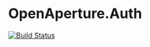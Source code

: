 OpenAperture.Auth
===========
[![Build Status](https://semaphoreci.com/api/v1/projects/1d6b87d6-af02-4cb2-a227-8bb8394e93e9/394694/badge.svg)](https://semaphoreci.com/perceptive/auth)
